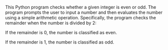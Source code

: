 This Python program checks whether a given integer is even or odd. The program prompts the user to input a number and then evaluates the number using a simple arithmetic operation. Specifically, the program checks the remainder when the number is divided by 2:

If the remainder is 0, the number is classified as even.

If the remainder is 1, the number is classified as odd.
